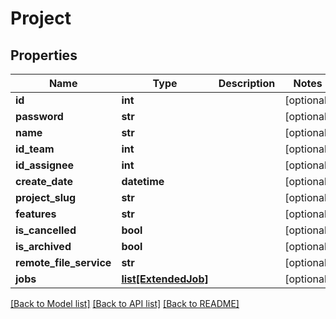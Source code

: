 # Project

## Properties
Name | Type | Description | Notes
------------ | ------------- | ------------- | -------------
**id** | **int** |  | [optional] 
**password** | **str** |  | [optional] 
**name** | **str** |  | [optional] 
**id_team** | **int** |  | [optional] 
**id_assignee** | **int** |  | [optional] 
**create_date** | **datetime** |  | [optional] 
**project_slug** | **str** |  | [optional] 
**features** | **str** |  | [optional] 
**is_cancelled** | **bool** |  | [optional] 
**is_archived** | **bool** |  | [optional] 
**remote_file_service** | **str** |  | [optional] 
**jobs** | [**list[ExtendedJob]**](ExtendedJob.md) |  | [optional] 

[[Back to Model list]](../README.md#documentation-for-models) [[Back to API list]](../README.md#documentation-for-api-endpoints) [[Back to README]](../README.md)

